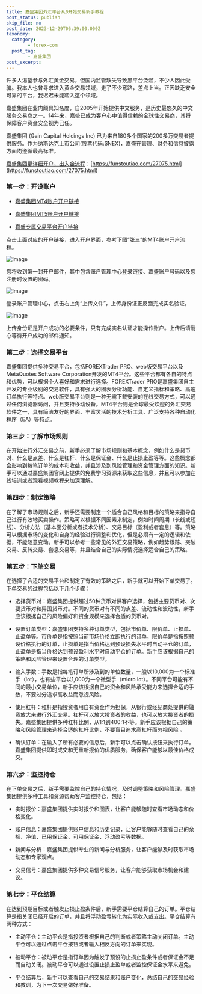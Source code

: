 ```yaml
---
title: 嘉盛集团外汇平台从0开始交易新手教程
post_status: publish
skip_file: no
post_date: 2023-12-29T06:39:00.000Z
taxonomy:
  category:
        - forex-com
  post_tag:
        - 嘉盛集团
post_excerpt: 
---
```

许多人渴望参与外汇黄金交易，但国内监管缺失导致黑平台泛滥，不少人因此受骗。我本人也曾寻求进入黄金交易领域，走了不少弯路，差点上当。正因缺乏安全可靠的平台，我迟迟未能踏入这个领域。

嘉盛集团在业内颇具知名度，自2005年开始提供中文服务，是历史最悠久的中文服务交易商之一。14年来，嘉盛已成为客户心中值得信赖的全球性交易商，其将保障客户资金安全视为己任。

嘉盛集团 (Gain Capital Holdings Inc) 已为来自180多个国家的200多万交易者提供服务。作为纳斯达克上市公司(股票代码:SNEX)，嘉盛在管理、财务和信息披露方面均遵循最高标准。

[嘉盛集团更详细开户，出入金流程](https://funstoutiao.com/27075.html)：[https://funstoutiao.com/27075.html](https://funstoutiao.com/27075.html)

### 第一步：开设账户

* [嘉盛集团MT4账户开户链接](https://s.ssgg.net/jsmt4)

* [嘉盛集团MT5账户开户链接](https://s.ssgg.net/jsmt5)

* [嘉盛专属交易平台开户链接](https://s.ssgg.net/js)

点击上面对应的开户链接，进入开户界面，参考下图“张三”的MT4账户开户流程。

![Image](https://prod-files-secure.s3.us-west-2.amazonaws.com/39ed1227-6d7d-4570-be36-9ccd4a2c4241/7a167aea-686b-400d-af59-4e18eb607a40/640.png?X-Amz-Algorithm=AWS4-HMAC-SHA256&X-Amz-Content-Sha256=UNSIGNED-PAYLOAD&X-Amz-Credential=ASIAZI2LB466Y6TGWF56%2F20250323%2Fus-west-2%2Fs3%2Faws4_request&X-Amz-Date=20250323T101309Z&X-Amz-Expires=3600&X-Amz-Security-Token=IQoJb3JpZ2luX2VjEHgaCXVzLXdlc3QtMiJIMEYCIQDvsAbOmThiwU%2Bp23n8TcCTSwkp2SQ4lxBh47%2BNFqTs4AIhAJuS%2BuG0Nd7H4%2BwRtDp1xW%2BOZMY%2F9ryJSm4cp3T7gUVeKogECNH%2F%2F%2F%2F%2F%2F%2F%2F%2F%2FwEQABoMNjM3NDIzMTgzODA1IgzwtoYl9C1I5JAMNh0q3AO1IHnkjlCu%2Fc9Ju%2FLCwl%2F2f3o2SefD66iYc%2B5ZcPKHvk2epzWi4r0SlLs952cF05qxbekoRAbV9mbsP5wQ9UeRET8ni%2FNzYLNd44U44Ho%2FgWWAH%2B0d2kPX8jR7HDZI25CmSc4LQkwWp8wbTsEVs95UCzbwvto%2FDt4W9NQ0hIqg%2BHvcXWY0bAmWSMPX%2FGjVfr9ouwHKB6JLVmL70Was%2FNA40e20i58swYokEwHNQLqwkOOxv3bAGoRlD%2FcCH9MPU93faOMLpIBRcVx%2F9%2FYB%2FNsOiAI%2BJNZlASwcg2%2FeGLrWXjO5S8OrJPvAwcJtrnZfknBZrCIRe216DiFQ8fHYQ6m5wtn%2BdHkIIhMJHSEaoyjnzwyrVmRXwi5p1HC5yCeQdNKvmI%2BMP%2B9TkH4mQPycCXhVCCdzIn%2FWRm27gbCgGNT4iBQhgGGJIe4fi3xJC3sUuUZ1fHfF7ICwGaxVEIjx2itZmYIqSgYrVfzF17EbHM7mRkLsKaOY0q4FKoO9BasN55JvxpuVzJhAkSmQnZWhAX7IFL1ebu3LeLfvCO4%2Bkq5QjCQd342RcNDO8SjQ3OpJcMIOelUHHIwxnWLfRHZ2a7r9V64X%2BswEzFtOaSFsv5r9kx1KI1LLe8w8yoKExzDI8f6%2BBjqkAdUsYIhSIbBvksgsP5aQ4nYfI4zNc7hnQD8lIhf%2BX%2FIh7YzWVe2T9MCLrhmsgjeF0bEblt67FYvgdqZK0GCGoBsGLTgBGOJWKJd5vW9j%2BVl396kZlsP5lTrMWas0X1SW47eE%2B%2BEOE9mK4UWaycTNLuT96O6DydbU380pOwPGsEd6X7KP19eZJnC4f2Wo6iqZ2OWUUI4mAvrKd5C%2FMKhtv7s6z%2FAr&X-Amz-Signature=52938ab7126242023722af683817c96193388ffac998d84e5b0f721c2d00dc2c&X-Amz-SignedHeaders=host&x-id=GetObject)

您将收到第一封开户邮件，其中包含账户管理中心登录链接、嘉盛账户号码以及您注册时设置的密码。

![Image](https://prod-files-secure.s3.us-west-2.amazonaws.com/39ed1227-6d7d-4570-be36-9ccd4a2c4241/eaa1c6b3-2877-4284-a0e1-530e222c27fb/image.png?X-Amz-Algorithm=AWS4-HMAC-SHA256&X-Amz-Content-Sha256=UNSIGNED-PAYLOAD&X-Amz-Credential=ASIAZI2LB466Y6TGWF56%2F20250323%2Fus-west-2%2Fs3%2Faws4_request&X-Amz-Date=20250323T101309Z&X-Amz-Expires=3600&X-Amz-Security-Token=IQoJb3JpZ2luX2VjEHgaCXVzLXdlc3QtMiJIMEYCIQDvsAbOmThiwU%2Bp23n8TcCTSwkp2SQ4lxBh47%2BNFqTs4AIhAJuS%2BuG0Nd7H4%2BwRtDp1xW%2BOZMY%2F9ryJSm4cp3T7gUVeKogECNH%2F%2F%2F%2F%2F%2F%2F%2F%2F%2FwEQABoMNjM3NDIzMTgzODA1IgzwtoYl9C1I5JAMNh0q3AO1IHnkjlCu%2Fc9Ju%2FLCwl%2F2f3o2SefD66iYc%2B5ZcPKHvk2epzWi4r0SlLs952cF05qxbekoRAbV9mbsP5wQ9UeRET8ni%2FNzYLNd44U44Ho%2FgWWAH%2B0d2kPX8jR7HDZI25CmSc4LQkwWp8wbTsEVs95UCzbwvto%2FDt4W9NQ0hIqg%2BHvcXWY0bAmWSMPX%2FGjVfr9ouwHKB6JLVmL70Was%2FNA40e20i58swYokEwHNQLqwkOOxv3bAGoRlD%2FcCH9MPU93faOMLpIBRcVx%2F9%2FYB%2FNsOiAI%2BJNZlASwcg2%2FeGLrWXjO5S8OrJPvAwcJtrnZfknBZrCIRe216DiFQ8fHYQ6m5wtn%2BdHkIIhMJHSEaoyjnzwyrVmRXwi5p1HC5yCeQdNKvmI%2BMP%2B9TkH4mQPycCXhVCCdzIn%2FWRm27gbCgGNT4iBQhgGGJIe4fi3xJC3sUuUZ1fHfF7ICwGaxVEIjx2itZmYIqSgYrVfzF17EbHM7mRkLsKaOY0q4FKoO9BasN55JvxpuVzJhAkSmQnZWhAX7IFL1ebu3LeLfvCO4%2Bkq5QjCQd342RcNDO8SjQ3OpJcMIOelUHHIwxnWLfRHZ2a7r9V64X%2BswEzFtOaSFsv5r9kx1KI1LLe8w8yoKExzDI8f6%2BBjqkAdUsYIhSIbBvksgsP5aQ4nYfI4zNc7hnQD8lIhf%2BX%2FIh7YzWVe2T9MCLrhmsgjeF0bEblt67FYvgdqZK0GCGoBsGLTgBGOJWKJd5vW9j%2BVl396kZlsP5lTrMWas0X1SW47eE%2B%2BEOE9mK4UWaycTNLuT96O6DydbU380pOwPGsEd6X7KP19eZJnC4f2Wo6iqZ2OWUUI4mAvrKd5C%2FMKhtv7s6z%2FAr&X-Amz-Signature=b754241d9c7e091f284ce5fd39c06a1bb0063ddf153091d4591cdce6a43be7bd&X-Amz-SignedHeaders=host&x-id=GetObject)

登录账户管理中心，点击右上角“上传文件”，上传身份证正反面完成实名验证。

![Image](https://prod-files-secure.s3.us-west-2.amazonaws.com/39ed1227-6d7d-4570-be36-9ccd4a2c4241/54090639-09fc-46b4-a135-e0289f707147/image.png?X-Amz-Algorithm=AWS4-HMAC-SHA256&X-Amz-Content-Sha256=UNSIGNED-PAYLOAD&X-Amz-Credential=ASIAZI2LB466Y6TGWF56%2F20250323%2Fus-west-2%2Fs3%2Faws4_request&X-Amz-Date=20250323T101309Z&X-Amz-Expires=3600&X-Amz-Security-Token=IQoJb3JpZ2luX2VjEHgaCXVzLXdlc3QtMiJIMEYCIQDvsAbOmThiwU%2Bp23n8TcCTSwkp2SQ4lxBh47%2BNFqTs4AIhAJuS%2BuG0Nd7H4%2BwRtDp1xW%2BOZMY%2F9ryJSm4cp3T7gUVeKogECNH%2F%2F%2F%2F%2F%2F%2F%2F%2F%2FwEQABoMNjM3NDIzMTgzODA1IgzwtoYl9C1I5JAMNh0q3AO1IHnkjlCu%2Fc9Ju%2FLCwl%2F2f3o2SefD66iYc%2B5ZcPKHvk2epzWi4r0SlLs952cF05qxbekoRAbV9mbsP5wQ9UeRET8ni%2FNzYLNd44U44Ho%2FgWWAH%2B0d2kPX8jR7HDZI25CmSc4LQkwWp8wbTsEVs95UCzbwvto%2FDt4W9NQ0hIqg%2BHvcXWY0bAmWSMPX%2FGjVfr9ouwHKB6JLVmL70Was%2FNA40e20i58swYokEwHNQLqwkOOxv3bAGoRlD%2FcCH9MPU93faOMLpIBRcVx%2F9%2FYB%2FNsOiAI%2BJNZlASwcg2%2FeGLrWXjO5S8OrJPvAwcJtrnZfknBZrCIRe216DiFQ8fHYQ6m5wtn%2BdHkIIhMJHSEaoyjnzwyrVmRXwi5p1HC5yCeQdNKvmI%2BMP%2B9TkH4mQPycCXhVCCdzIn%2FWRm27gbCgGNT4iBQhgGGJIe4fi3xJC3sUuUZ1fHfF7ICwGaxVEIjx2itZmYIqSgYrVfzF17EbHM7mRkLsKaOY0q4FKoO9BasN55JvxpuVzJhAkSmQnZWhAX7IFL1ebu3LeLfvCO4%2Bkq5QjCQd342RcNDO8SjQ3OpJcMIOelUHHIwxnWLfRHZ2a7r9V64X%2BswEzFtOaSFsv5r9kx1KI1LLe8w8yoKExzDI8f6%2BBjqkAdUsYIhSIbBvksgsP5aQ4nYfI4zNc7hnQD8lIhf%2BX%2FIh7YzWVe2T9MCLrhmsgjeF0bEblt67FYvgdqZK0GCGoBsGLTgBGOJWKJd5vW9j%2BVl396kZlsP5lTrMWas0X1SW47eE%2B%2BEOE9mK4UWaycTNLuT96O6DydbU380pOwPGsEd6X7KP19eZJnC4f2Wo6iqZ2OWUUI4mAvrKd5C%2FMKhtv7s6z%2FAr&X-Amz-Signature=806cc99fca45a9a67b16bcf7a7de255a5ce8e3109f283e5957684def6bed7825&X-Amz-SignedHeaders=host&x-id=GetObject)

上传身份证是开户成功的必要条件，只有完成实名认证才能操作账户。上传后请耐心等待开户成功的邮件通知。

### 第二步：选择交易平台

嘉盛集团提供多种交易平台，包括FOREXTrader PRO、web版交易平台以及MetaQuotes Software Corporation开发的MT4平台。这些平台都有各自的特点和优势，可以根据个人喜好和需求进行选择。FOREXTrader PRO是嘉盛集团自主开发的专业级别的交易软件，具有强大的图表分析功能、自定义指标和策略、高速订单执行等特点。web版交易平台则是一种无需下载安装的在线交易方式，可以通过任何浏览器访问，并且支持移动设备。MT4平台则是全球最受欢迎的外汇交易软件之一，具有简洁友好的界面、丰富灵活的技术分析工具、广泛支持各种自动化程序（EA）等特点。

### 第三步：了解市场规则

在开始进行外汇交易之前，新手必须了解市场规则和基本概念，例如什么是货币对、什么是点差、什么是杠杆、什么是保证金、什么是止损止盈等等。这些概念都会影响到每笔订单的成本和收益，并且涉及到风险管理和资金管理方面的知识。新手可以通过嘉盛集团官网上提供的免费学习资源来获取这些信息，并且可以参加在线培训或者观看视频教程来加深理解。

### 第四步：制定策略

在了解了市场规则之后，新手还需要制定一个适合自己风格和目标的策略来指导自己进行有效地买卖操作。策略可以根据不同因素来制定，例如时间周期（长线或短线）、分析方法（基本面分析或者技术分析）、交易目标（盈利或者套息）等。策略可以根据市场的变化和自身的经验进行调整和优化，但是必须有一定的逻辑和依据，不能随意变动。新手可以参考一些常见的外汇交易策略，例如趋势跟踪、突破交易、反转交易、套息交易等，并且结合自己的实际情况选择适合自己的策略。

### 第五步：下单交易

在选择了合适的交易平台和制定了有效的策略之后，新手就可以开始下单交易了。下单交易的过程包括以下几个步骤：

* 选择货币对：嘉盛集团提供超过50种货币对供客户选择，包括主要货币对、次要货币对和异国货币对。不同的货币对有不同的点差、流动性和波动性，新手应该根据自己的风险偏好和资金规模来选择合适的货币对。

* 设置订单类型：嘉盛集团支持多种订单类型，包括市价单、限价单、止损单、止盈单等。市价单是指按照当前市场价格立即执行的订单，限价单是指按照预设价格执行的订单，止损单是指当价格达到预设损失水平时自动平仓的订单，止盈单是指当价格达到预设盈利水平时自动平仓的订单。新手应该根据自己的策略和风险管理来设置合理的订单类型。

* 输入手数：手数是指每笔订单所涉及到的单位数量，一般以10,000为一个标准手（lot），也有些平台以1,000为一个微型手（micro lot）。不同平台可能有不同的最小交易单位，新手应该根据自己的资金和风险承受能力来选择合适的手数，不要过分追求高收益而忽视风险。

* 使用杠杆：杠杆是指投资者用自有资金作为担保，从银行或经纪商处提供的融资放大来进行外汇交易。杠杆可以放大投资者的收益，也可以放大投资者的损失。嘉盛集团提供多种杠杆比例，从1:1到400:1不等。新手应该根据自己的策略和风险管理来选择合适的杠杆比例，不要盲目追求高杠杆而忽视风险 。

* 确认订单：在输入了所有必要的信息后，新手可以点击确认按钮来执行订单。嘉盛集团提供即时成交和无重新报价的优质服务，确保客户能够以最佳价格成交。

### 第六步：监控持仓

在下单交易之后，新手需要监控自己的持仓情况，及时调整策略和风险管理。嘉盛集团提供多种工具和资源帮助客户监控持仓，包括：

* 实时报价：嘉盛集团提供实时报价和图表，让客户能够随时查看市场动态和价格变化。

* 账户信息：嘉盛集团提供账户信息和历史记录，让客户能够随时查看自己的余额、净值、已用保证金、可用保证金、浮动盈亏等数据。

* 新闻与分析：嘉盛集团提供专业的新闻与分析服务，让客户能够及时获取市场动态和专家观点。

* 交易信号：嘉盛集团提供多种交易信号服务，让客户能够获取市场机会和建议。

### 第七步：平仓结算

在达到预期目标或者触发止损止盈条件后，新手需要平仓结算自己的订单。平仓结算是指关闭已经开启的订单，并且将浮动盈亏转化为实际收入或支出。平仓结算有两种方式：

* 主动平仓：主动平仓是指投资者根据自己的判断或者策略主动关闭订单。主动平仓可以通过点击平仓按钮或者输入相反方向的订单来实现。

* 被动平仓：被动平仓是指订单因为触发了预设的止损止盈条件或者保证金不足而自动关闭。被动平仓可以通过设置止损止盈单或者监控保证金水平来避免。

* 平仓结算后，新手可以查看自己的交易结果和账户变化，总结自己的交易经验和教训，为下一次交易做好准备。